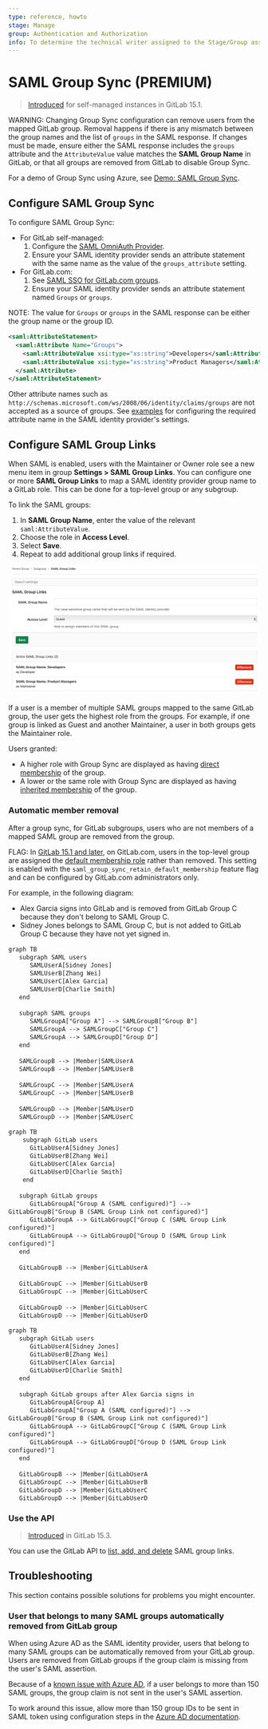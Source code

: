 ```yaml
---
type: reference, howto
stage: Manage
group: Authentication and Authorization
info: To determine the technical writer assigned to the Stage/Group associated with this page, see https://about.gitlab.com/handbook/engineering/ux/technical-writing/#assignments
---
```


# SAML Group Sync **(PREMIUM)**

> [Introduced](https://gitlab.com/gitlab-org/gitlab/-/issues/363084) for self-managed instances in GitLab 15.1.

WARNING:
Changing Group Sync configuration can remove users from the mapped GitLab group.
Removal happens if there is any mismatch between the group names and the list of `groups` in the SAML response.
If changes must be made, ensure either the SAML response includes the `groups` attribute
and the `AttributeValue` value matches the **SAML Group Name** in GitLab,
or that all groups are removed from GitLab to disable Group Sync.

<i class="fa fa-youtube-play youtube" aria-hidden="true"></i>
For a demo of Group Sync using Azure, see [Demo: SAML Group Sync](https://youtu.be/Iqvo2tJfXjg).

## Configure SAML Group Sync

To configure SAML Group Sync:

- For GitLab self-managed:
  1. Configure the [SAML OmniAuth Provider](../../../integration/saml.md).
  1. Ensure your SAML identity provider sends an attribute statement with the same name as the value of the `groups_attribute` setting.
- For GitLab.com:
  1. See [SAML SSO for GitLab.com groups](index.md).
  1. Ensure your SAML identity provider sends an attribute statement named `Groups` or `groups`.

NOTE:
The value for `Groups` or `groups` in the SAML response can be either the group name or the group ID.

```xml
<saml:AttributeStatement>
  <saml:Attribute Name="Groups">
    <saml:AttributeValue xsi:type="xs:string">Developers</saml:AttributeValue>
    <saml:AttributeValue xsi:type="xs:string">Product Managers</saml:AttributeValue>
  </saml:Attribute>
</saml:AttributeStatement>
```

Other attribute names such as `http://schemas.microsoft.com/ws/2008/06/identity/claims/groups`
are not accepted as a source of groups.
See [examples](../../../user/group/saml_sso/example_saml_config.md)
for configuring the required attribute name in the SAML identity provider's settings.

## Configure SAML Group Links

When SAML is enabled, users with the Maintainer or Owner role
see a new menu item in group **Settings > SAML Group Links**. You can configure one or more **SAML Group Links** to map
a SAML identity provider group name to a GitLab role. This can be done for a top-level group or any subgroup.

To link the SAML groups:

1. In **SAML Group Name**, enter the value of the relevant `saml:AttributeValue`.
1. Choose the role in **Access Level**.
1. Select **Save**.
1. Repeat to add additional group links if required.

![SAML Group Links](img/saml_group_links_v13_9.png)

If a user is a member of multiple SAML groups mapped to the same GitLab group,
the user gets the highest role from the groups. For example, if one group
is linked as Guest and another Maintainer, a user in both groups gets the Maintainer
role.

Users granted:

- A higher role with Group Sync are displayed as having
  [direct membership](../../project/members/#display-direct-members) of the group.
- A lower or the same role with Group Sync are displayed as having
  [inherited membership](../../project/members/#display-inherited-members) of the group.

### Automatic member removal

After a group sync, for GitLab subgroups, users who are not members of a mapped SAML
group are removed from the group.

FLAG:
In [GitLab 15.1 and later](https://gitlab.com/gitlab-org/gitlab/-/issues/364144), on GitLab.com, users in the top-level
group are assigned the [default membership role](index.md#role) rather than removed. This setting is enabled with the
`saml_group_sync_retain_default_membership` feature flag and can be configured by GitLab.com administrators only.

For example, in the following diagram:

- Alex Garcia signs into GitLab and is removed from GitLab Group C because they don't belong
  to SAML Group C.
- Sidney Jones belongs to SAML Group C, but is not added to GitLab Group C because they have
  not yet signed in.

```mermaid
graph TB
   subgraph SAML users
      SAMLUserA[Sidney Jones]
      SAMLUserB[Zhang Wei]
      SAMLUserC[Alex Garcia]
      SAMLUserD[Charlie Smith]
   end

   subgraph SAML groups
      SAMLGroupA["Group A"] --> SAMLGroupB["Group B"]
      SAMLGroupA --> SAMLGroupC["Group C"]
      SAMLGroupA --> SAMLGroupD["Group D"]
   end

   SAMLGroupB --> |Member|SAMLUserA
   SAMLGroupB --> |Member|SAMLUserB

   SAMLGroupC --> |Member|SAMLUserA
   SAMLGroupC --> |Member|SAMLUserB

   SAMLGroupD --> |Member|SAMLUserD
   SAMLGroupD --> |Member|SAMLUserC
```

```mermaid
graph TB
    subgraph GitLab users
      GitLabUserA[Sidney Jones]
      GitLabUserB[Zhang Wei]
      GitLabUserC[Alex Garcia]
      GitLabUserD[Charlie Smith]
    end

   subgraph GitLab groups
      GitLabGroupA["Group A (SAML configured)"] --> GitLabGroupB["Group B (SAML Group Link not configured)"]
      GitLabGroupA --> GitLabGroupC["Group C (SAML Group Link configured)"]
      GitLabGroupA --> GitLabGroupD["Group D (SAML Group Link configured)"]
   end

   GitLabGroupB --> |Member|GitLabUserA

   GitLabGroupC --> |Member|GitLabUserB
   GitLabGroupC --> |Member|GitLabUserC

   GitLabGroupD --> |Member|GitLabUserC
   GitLabGroupD --> |Member|GitLabUserD
```

```mermaid
graph TB
   subgraph GitLab users
      GitLabUserA[Sidney Jones]
      GitLabUserB[Zhang Wei]
      GitLabUserC[Alex Garcia]
      GitLabUserD[Charlie Smith]
   end

   subgraph GitLab groups after Alex Garcia signs in
      GitLabGroupA[Group A]
      GitLabGroupA["Group A (SAML configured)"] --> GitLabGroupB["Group B (SAML Group Link not configured)"]
      GitLabGroupA --> GitLabGroupC["Group C (SAML Group Link configured)"]
      GitLabGroupA --> GitLabGroupD["Group D (SAML Group Link configured)"]
   end

   GitLabGroupB --> |Member|GitLabUserA
   GitLabGroupC --> |Member|GitLabUserB
   GitLabGroupD --> |Member|GitLabUserC
   GitLabGroupD --> |Member|GitLabUserD
```

### Use the API

> [Introduced](https://gitlab.com/gitlab-org/gitlab/-/issues/290367) in GitLab 15.3.

You can use the GitLab API to [list, add, and delete](../../../api/groups.md#saml-group-links) SAML group links.

## Troubleshooting

This section contains possible solutions for problems you might encounter.

### User that belongs to many SAML groups automatically removed from GitLab group

When using Azure AD as the SAML identity provider, users that belong to many SAML groups can be automatically removed from your GitLab group. Users are removed from GitLab
groups if the group claim is missing from the user's SAML assertion.

Because of a [known issue with Azure AD](https://support.esri.com/en/technical-article/000022190), if a user belongs to more than 150 SAML groups, the group claim is not sent
in the user's SAML assertion.

To work around this issue, allow more than 150 group IDs to be sent in SAML token using configuration steps in the
[Azure AD documentation](https://support.esri.com/en/technical-article/000022190).  
